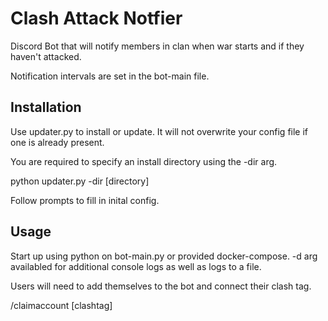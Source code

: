 # Clash Attack Notfier

Discord Bot that will notify members in clan when war starts and if they haven't attacked.

Notification intervals are set in the bot-main file.

## Installation

Use updater.py to install or update. It will not overwrite your config file if one is already present.

You are required to specify an install directory using the -dir arg.

python updater.py -dir [directory]

Follow prompts to fill in inital config.

## Usage

Start up using python on bot-main.py or provided docker-compose. -d arg availabled for additional console logs
as well as logs to a file.

Users will need to add themselves to the bot and connect their clash tag.

/claimaccount [clashtag]
